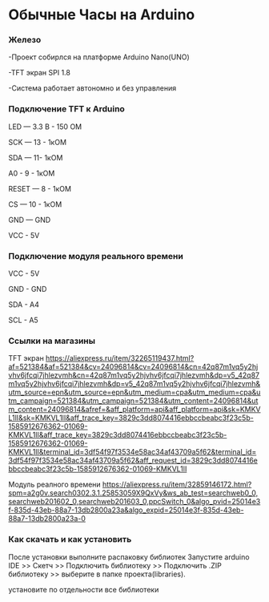 # Обычные Часы на Arduino 
### Железо
-Проект собирлся на платформе Arduino Nano(UNO)

-TFT экран SPI 1.8

-Система работает автономно и без управления

### Подключение TFT к Arduino

   LED — 3.3 В - 150 ОМ
   
   SCK — 13 - 1кОМ
   
   SDA — 11- 1кОМ
   
   A0 - 9 - 1кОМ
   
   RESET — 8 - 1кОМ
   
   CS — 10 - 1кОМ
   
   GND — GND
   
   VCC - 5V
### Подключение модуля реального времени
   VCC - 5V
   
   GND - GND
   
   SDA - A4
   
   SCL - A5
### Ссылки на магазины

TFT экран
https://aliexpress.ru/item/32265119437.html?af=521384&af=521384&cv=24096814&cv=24096814&cn=42q87m1vq5y2hjvhv6jfcqi7jhlezvmh&cn=42q87m1vq5y2hjvhv6jfcqi7jhlezvmh&dp=v5_42q87m1vq5y2hjvhv6jfcqi7jhlezvmh&dp=v5_42q87m1vq5y2hjvhv6jfcqi7jhlezvmh&utm_source=epn&utm_source=epn&utm_medium=cpa&utm_medium=cpa&utm_campaign=521384&utm_campaign=521384&utm_content=24096814&utm_content=24096814&afref=&aff_platform=api&aff_platform=api&sk=KMKVL1lI&sk=KMKVL1lI&aff_trace_key=3829c3dd8074416ebbccbeabc3f23c5b-1585912676362-01069-KMKVL1lI&aff_trace_key=3829c3dd8074416ebbccbeabc3f23c5b-1585912676362-01069-KMKVL1lI&terminal_id=3df54f97f3534e58ac34af43709a5f62&terminal_id=3df54f97f3534e58ac34af43709a5f62&aff_request_id=3829c3dd8074416ebbccbeabc3f23c5b-1585912676362-01069-KMKVL1lI

Модуль реалного времени
https://aliexpress.ru/item/32859146172.html?spm=a2g0v.search0302.3.1.25853059X9QxVy&ws_ab_test=searchweb0_0,searchweb201602_0,searchweb201603_0,ppcSwitch_0&algo_pvid=25014e3f-835d-43eb-88a7-13db2800a23a&algo_expid=25014e3f-835d-43eb-88a7-13db2800a23a-0

### Как скачать и как установить

После установки выполните распаковку библиотек
Запустите arduino IDE >> Скетч >> Подключить библиотеку >> Подключить .ZIP библиотеку >> выберите в папке проекта(libraries).

установите по отдельности все библиотеки
